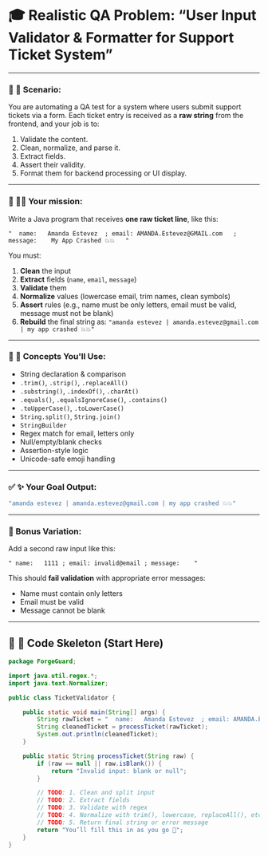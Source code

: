  # 🎓 Realistic QA Problem: “User Input Validator & Formatter for Support Ticket System”

---

### 🧪 🧾 **Scenario**:

You are automating a QA test for a system where users submit support tickets via a form. Each ticket entry is received as a **raw string** from the frontend, and your job is to:

1. Validate the content.
2. Clean, normalize, and parse it.
3. Extract fields.
4. Assert their validity.
5. Format them for backend processing or UI display.

---

### 🧠 👩‍💻 Your mission:

Write a Java program that receives **one raw ticket line**, like this:

```
"  name:   Amanda Estevez  ; email: AMANDA.Estevez@GMAIL.com   ; message:    My App Crashed 💥💥   "
```

You must:

1. **Clean** the input
2. **Extract** fields (`name`, `email`, `message`)
3. **Validate** them
4. **Normalize** values (lowercase email, trim names, clean symbols)
5. **Assert** rules (e.g., name must be only letters, email must be valid, message must not be blank)
6. **Rebuild** the final string as:
   `"amanda estevez | amanda.estevez@gmail.com | my app crashed 💥💥"`

---

### 🧩 🔧 Concepts You'll Use:

* String declaration & comparison
* `.trim()`, `.strip()`, `.replaceAll()`
* `.substring()`, `.indexOf()`, `.charAt()`
* `.equals()`, `.equalsIgnoreCase()`, `.contains()`
* `.toUpperCase()`, `.toLowerCase()`
* `String.split()`, `String.join()`
* `StringBuilder`
* Regex match for email, letters only
* Null/empty/blank checks
* Assertion-style logic
* Unicode-safe emoji handling

---

### ✅ ✨ Your Goal Output:

```java
"amanda estevez | amanda.estevez@gmail.com | my app crashed 💥💥"
```

---

### 🔁 Bonus Variation:

Add a second raw input like this:

```
" name:   1111 ; email: invalid@email ; message:    "
```

This should **fail validation** with appropriate error messages:

* Name must contain only letters
* Email must be valid
* Message cannot be blank

---

## 🧪 🧱 Code Skeleton (Start Here)

```java
package ForgeGuard;

import java.util.regex.*;
import java.text.Normalizer;

public class TicketValidator {

    public static void main(String[] args) {
        String rawTicket = "  name:   Amanda Estevez  ; email: AMANDA.Estevez@GMAIL.com   ; message:    My App Crashed 💥💥   ";
        String cleanedTicket = processTicket(rawTicket);
        System.out.println(cleanedTicket);
    }

    public static String processTicket(String raw) {
        if (raw == null || raw.isBlank()) {
            return "Invalid input: blank or null";
        }

        // TODO: 1. Clean and split input
        // TODO: 2. Extract fields
        // TODO: 3. Validate with regex
        // TODO: 4. Normalize with trim(), lowercase, replaceAll(), etc.
        // TODO: 5. Return final string or error message
        return "You’ll fill this in as you go 🧠";
    }
}
```
